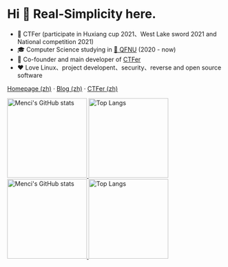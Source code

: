 

# Hi 👋 Real-Simplicity here.

* 🎈 CTFer (participate in Huxiang cup 2021、West Lake sword 2021 and National competition 2021)
* 🎓 Computer Science studying in [🏫 QFNU](https://www.qfnu.edu.cn/) (2020 - now)
* 🌱 Co-founder and main developer of [CTFer](https://www.ctfer.cn/)
* ❤️ Love Linux、project developent、security、reverse and open source software

[Homepage (zh)](https://xxxb.cn) · [Blog (zh)](https://blog.xxxb.cn) · [CTFer (zh)](https://www.ctfer.cn)

<a href="https://github-readme-stats-one-bice.vercel.app/api?username=Real-Simplicity&show_icons=true&include_all_commits=true&role=OWNER,ORGANIZATION_MEMBER#gh-light-mode-only" target="_blank">
  <img src="https://github-readme-stats-one-bice.vercel.app/api?username=Real-Simplicity&show_icons=true&include_all_commits=true&role=OWNER,ORGANIZATION_MEMBER#gh-light-mode-only" alt="Menci's GitHub stats" height="185px">
</a><a href="https://github-readme-stats-one-bice.vercel.app/api/top-langs/?username=Real-Simplicity&layout=compact&langs_count=8&include_all_commits=true&role=OWNER,ORGANIZATION_MEMBER#gh-light-mode-only">
  <img src="https://github-readme-stats-one-bice.vercel.app/api/top-langs/?username=Real-Simplicity&layout=compact&langs_count=8&include_all_commits=true&role=OWNER,ORGANIZATION_MEMBER#gh-light-mode-only" alt="Top Langs" height="185px">
</a>

<a href="https://github-readme-stats-one-bice.vercel.app/api?username=Menci&theme=calm&show_icons=true&include_all_commits=true&role=OWNER,ORGANIZATION_MEMBER#gh-dark-mode-only" target="_blank">
  <img src="https://github-readme-stats-one-bice.vercel.app/api?username=Real-Simplicity&theme=calm&show_icons=true&include_all_commits=true&role=OWNER,ORGANIZATION_MEMBER#gh-dark-mode-only" alt="Menci's GitHub stats" height="185px">
</a><a href="https://github-readme-stats-one-bice.vercel.app/api/top-langs/?username=Menci&theme=calm&layout=compact&langs_count=8&include_all_commits=true&role=OWNER,ORGANIZATION_MEMBER#gh-dark-mode-only">
  <img src="https://github-readme-stats-one-bice.vercel.app/api/top-langs/?username=Real-Simplicity&theme=calm&layout=compact&langs_count=8&include_all_commits=true&role=OWNER,ORGANIZATION_MEMBER#gh-dark-mode-only" alt="Top Langs" height="185px">
</a>
